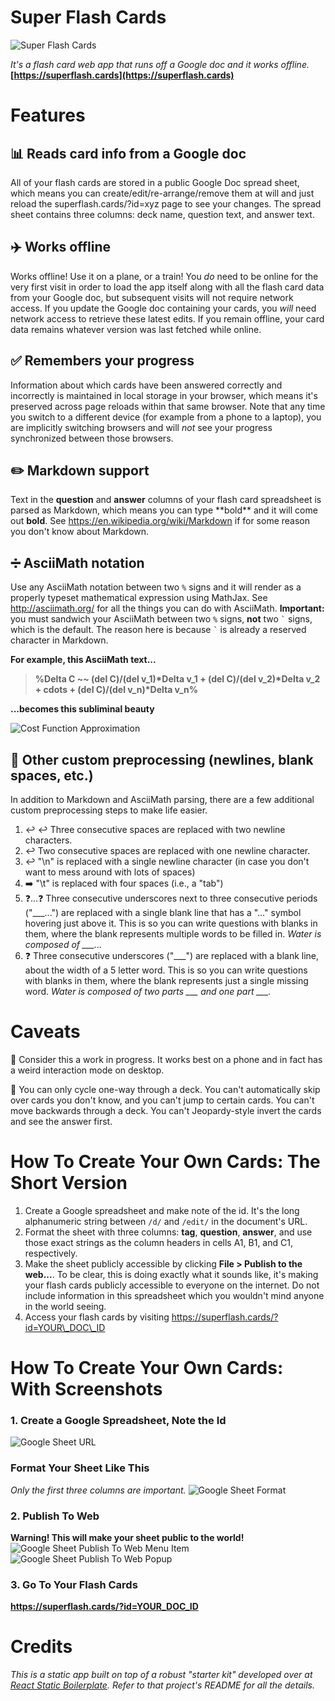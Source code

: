 # Super Flash Cards
![Super Flash Cards](https://pd93f014.s3.amazonaws.com/super-flash-cards-screenshot.jpg)

*It's a flash card web app that runs off a Google doc and it works offline.* **[https://superflash.cards](https://superflash.cards)**

# Features
## :bar_chart: Reads card info from a Google doc
All of your flash cards are stored in a public Google Doc spread sheet, which
means you can create/edit/re-arrange/remove them at will and just reload the
superflash.cards/?id=xyz page to see your changes. The spread sheet contains
three columns: deck name, question text, and answer text.

## :airplane: Works offline
Works offline! Use it on a plane, or a train! You *do* need to be online for the
very first visit in order to load the app itself along with all the flash card data
from your Google doc, but subsequent visits will not require network access.
If you update the Google doc containing your cards, you *will* need network
access to retrieve these latest edits. If you remain offline, your card data
remains whatever version was last fetched while online.

## :white_check_mark: Remembers your progress
Information about which cards have been answered correctly and incorrectly is
maintained in local storage in your browser, which means it's preserved across
page reloads within that same browser. Note that any time you switch to a
different device (for example from a phone to a laptop), you are implicitly
switching browsers and will *not* see your progress synchronized between those
browsers.

## :pencil2: Markdown support
Text in the **question** and **answer** columns of your flash card spreadsheet
is parsed as Markdown, which means you can type \*\*bold\*\* and it will come
out **bold**. See https://en.wikipedia.org/wiki/Markdown if for some reason you
don't know about Markdown.

## :heavy_division_sign: AsciiMath notation
Use any AsciiMath notation between two `%` signs and it will render as a
properly typeset mathematical expression using MathJax. See
http://asciimath.org/ for all the things you can do with AsciiMath.
**Important:** you must sandwich your AsciiMath between two `%` signs, **not**
two <code>\`</code> signs, which is the default. The reason here is because
<code>\`</code> is already a reserved character in Markdown.

**For example, this AsciiMath text...**

> **%Delta C ~~ (del C)/(del v\_1)\*Delta v\_1 + (del C)/(del v\_2)\*Delta v\_2 + cdots + (del C)/(del v\_n)\*Delta v\_n%**

**...becomes this subliminal beauty**

![Cost Function Approximation](https://s3.amazonaws.com/pd93f014/math-equation-1.png)

## :page_facing_up: Other custom preprocessing (newlines, blank spaces, etc.)
In addition to Markdown and AsciiMath parsing, there are a few additional custom
preprocessing steps to make life easier.

1. :leftwards_arrow_with_hook: :leftwards_arrow_with_hook: Three consecutive spaces are replaced with two newline characters.
2. :leftwards_arrow_with_hook: Two consecutive spaces are replaced with one newline character.
3. :leftwards_arrow_with_hook: "\n" is replaced with a single newline
   character (in case you don't want to mess around with lots of spaces)
4. :arrow_right: "\t" is replaced with four spaces (i.e., a "tab")
5. :question:...:question: Three consecutive underscores next to three consecutive periods
   ("\_\_\_...") are replaced with a single blank line that has a "&hellip;"
   symbol hovering just above it. This is so you can write questions with blanks
   in them, where the blank represents multiple words to be filled in. *Water is
   composed of \_\_\_...*
6. :question: Three consecutive underscores ("\_\_\_") are replaced with a blank
   line, about the width of a 5 letter word. This is so you can write questions
   with blanks in them, where the blank represents just a single missing word.
   *Water is composed of two parts \_\_\_ and one part \_\_\_.*

# Caveats
:construction: Consider this a work in progress. It works best on a phone and
in fact has a weird interaction mode on desktop.

:repeat: You can only cycle one-way through a deck. You can't automatically
skip over cards you don't know, and you can't jump to certain cards. You can't
move backwards through a deck. You can't Jeopardy-style invert the cards and
see the answer first.

# How To Create Your Own Cards: The Short Version

1. Create a Google spreadsheet and make note of the id. It's the long
   alphanumeric string between `/d/` and `/edit/` in the document's URL.
2. Format the sheet with three columns: **tag**, **question**, **answer**, and
   use those exact strings as the column headers in cells A1, B1, and C1,
   respectively.
3. Make the sheet publicly accessible by clicking **File > Publish to the
   web...**. To be clear, this is doing exactly what it sounds like, it's
   making your flash cards publicly accessible to everyone on the internet. Do
   not include information in this spreadsheet which you wouldn't mind anyone
   in the world seeing.
4. Access your flash cards by visiting https://superflash.cards/?id=YOUR\_DOC\_ID
   
# How To Create Your Own Cards: With Screenshots
### 1. Create a Google Spreadsheet, Note the Id
![Google Sheet URL](https://pd93f014.s3.amazonaws.com/google-doc-id-1.svg)

### Format Your Sheet Like This
_Only the first three columns are important._
![Google Sheet Format](https://pd93f014.s3.amazonaws.com/google-doc-publish-to-web-screenshot-1.png)

### 2. Publish To Web
**Warning! This will make your sheet public to the world!**
![Google Sheet Publish To Web Menu Item](https://pd93f014.s3.amazonaws.com/google-doc-publish-to-web-menu-item-selected.png)
![Google Sheet Publish To Web Popup](https://pd93f014.s3.amazonaws.com/google-doc-publish-to-web-popup.png)

### 3. Go To Your Flash Cards
**https://superflash.cards/?id=YOUR_DOC_ID**

# Credits
*This is a static app built on top of a robust "starter kit" developed over at
[React Static Boilerplate](https://github.com/koistya/react-static-boilerplate).
Refer to that project's README for all the details.*
